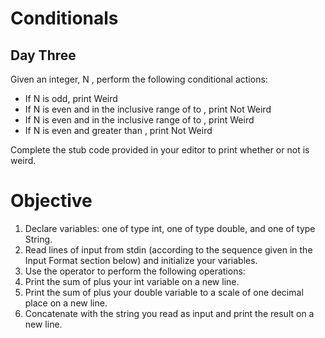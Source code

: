# Conditionals
## Day Three
Given an integer, N , perform the following conditional actions:

* If N is odd, print Weird
* If N is even and in the inclusive range of  to , print Not Weird
* If N is even and in the inclusive range of  to , print Weird
* If N is even and greater than , print Not Weird

Complete the stub code provided in your editor to print whether or not  is weird.

# Objective

1. Declare  variables: one of type int, one of type double, and one of type String.
2. Read  lines of input from stdin (according to the sequence given in the Input Format section below) and initialize your variables.
3. Use the  operator to perform the following operations: 
4. Print the sum of  plus your int variable on a new line.
5. Print the sum of  plus your double variable to a scale of one decimal place on a new line.
6. Concatenate  with the string you read as input and print the result on a new line.